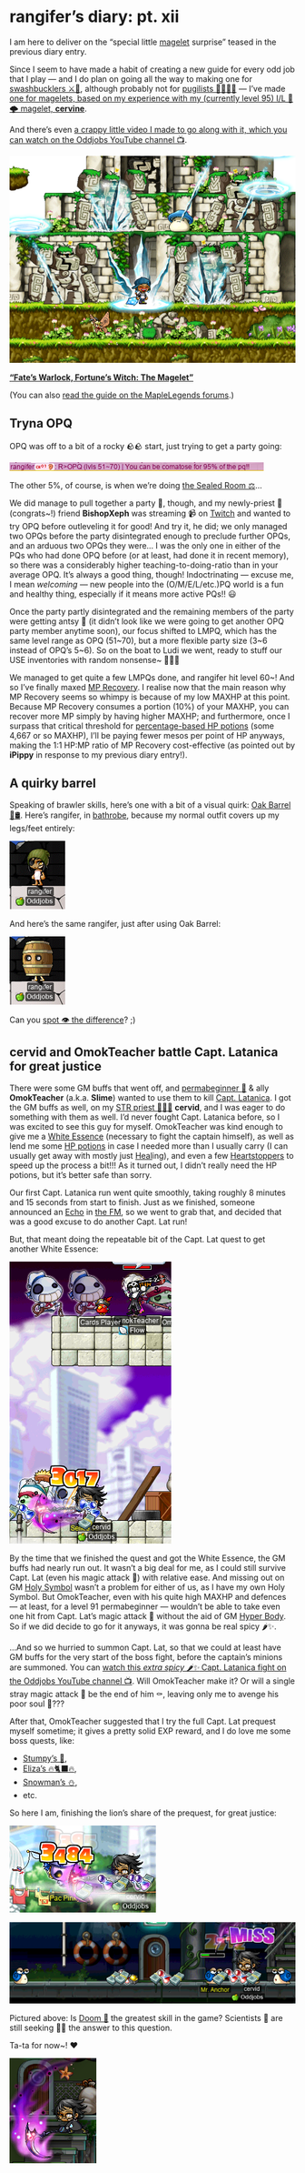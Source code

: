 # rangifer’s diary: pt. xii

I am here to deliver on the “special little [magelet](https://oddjobs.codeberg.page/odd-jobs.html#luk-mage) surprise” teased in the previous diary entry.

Since I seem to have made a habit of creating a new guide for every odd job that I play — and I do plan on going all the way to making one for [swashbucklers ⚔️🔫](https://oddjobs.codeberg.page/odd-jobs.html#swashbuckler), although probably not for [pugilists 👊🏾🦵🏾](https://oddjobs.codeberg.page/odd-jobs.html#pugilist) — I’ve made [one for magelets, based on my experience with my (currently level 95) I/L 🧊🌩️ magelet, **cervine**](https://oddjobs.codeberg.page/guides/magelet/).

And there’s even [a crappy little video I made to go along with it, which you can watch on the Oddjobs YouTube channel 📺](https://www.youtube.com/watch?v=fpRjuySOTtU).

![A magelet smiles as their foes are mysteriously subdued by a freak ice storm](magelet.png "A magelet smiles as their foes are mysteriously subdued by a freak ice storm")

[**“Fate’s Warlock, Fortune’s Witch: The Magelet”**](https://oddjobs.codeberg.page/guides/magelet/)

(You can also [read the guide on the MapleLegends forums](https://forum.maplelegends.com/index.php?threads/fate’s-warlock-fortune’s-witch-the-magelet.36860/).)

## Tryna OPQ

OPQ was off to a bit of a rocky 🪨🪨 start, just trying to get a party going:

![Tryna recruit for OPQ](tryna-recruit-for-opq.png "Tryna recruit for OPQ")

The other 5%, of course, is when we’re doing [the Sealed Room ⚖️](https://maplelegends.com/lib/map?id=920010500)…

We did manage to pull together a party 🥳, though, and my newly-priest 🛐 (congrats~!) friend **BishopXeph** was streaming 📹 on [Twitch](https://www.twitch.tv/) and wanted to try OPQ before outleveling it for good! And try it, he did; we only managed two OPQs before the party disintegrated enough to preclude further OPQs, and an arduous two OPQs they were… I was the only one in either of the PQs who had done OPQ before (or at least, had done it in recent memory), so there was a considerably higher teaching-to-doing-ratio than in your average OPQ. It’s always a good thing, though! Indoctrinating — excuse me, I mean _welcoming_ — new people into the (O/M/E/L/etc.)PQ world is a fun and healthy thing, especially if it means more active PQs!! 😃

Once the party partly disintegrated and the remaining members of the party were getting antsy 🐜 (it didn’t look like we were going to get another OPQ party member anytime soon), our focus shifted to LMPQ, which has the same level range as OPQ (51~70), but a more flexible party size (3~6 instead of OPQ’s 5~6). So on the boat to Ludi we went, ready to stuff our USE inventories with random nonsense~ 🧃🧃🧃

We managed to get quite a few LMPQs done, and rangifer hit level 60~! And so I’ve finally maxed [MP Recovery](https://maplelegends.com/lib/skill?id=5101005). I realise now that the main reason why MP Recovery seems so whimpy is because of my low MAXHP at this point. Because MP Recovery consumes a portion (10%) of your MAXHP, you can recover more MP simply by having higher MAXHP; and furthermore, once I surpass that critical threshold for [percentage-based HP potions](https://maplelegends.com/lib/use?id=2002021) (some 4,667 or so MAXHP), I’ll be paying fewer mesos per point of HP anyways, making the 1:1 HP:MP ratio of MP Recovery cost-effective (as pointed out by **iPippy** in response to my previous diary entry!).

## A quirky barrel

Speaking of brawler skills, here’s one with a bit of a visual quirk: [Oak Barrel 🌳🛢️](https://maplelegends.com/lib/skill?id=5101007). Here’s rangifer, in [bathrobe](https://maplelegends.com/lib/equip?id=01051098), because my normal outfit covers up my legs/feet entirely:

![rangifer in bathrobe](rangifer-bathrobe.png "rangifer in bathrobe")

And here’s the same rangifer, just after using Oak Barrel:

![rangifer in barrel](rangifer-barrel.png "rangifer in barrel")

Can you [spot 👁️ the difference](https://en.wikipedia.org/wiki/Spot_the_difference)? ;)

## cervid and OmokTeacher battle Capt. Latanica for great justice

There were some GM buffs that went off, and [permabeginner 🔰](https://oddjobs.codeberg.page/odd-jobs.html#permabeginner) & ally **OmokTeacher** (a.k.a. **Slime**) wanted to use them to kill [Capt. Latanica](https://maplelegends.com/lib/monster?id=9420513). I got the GM buffs as well, on my [STR priest 💪🏾🛐](https://oddjobs.codeberg.page/odd-jobs.html#str-mage) **cervid**, and I was eager to do something with them as well. I’d never fought Capt. Latanica before, so I was excited to see this guy for myself. OmokTeacher was kind enough to give me a [White Essence](https://maplelegends.com/lib/etc?id=4000381) (necessary to fight the captain himself), as well as lend me some [HP potions](https://maplelegends.com/lib/use?id=2022205) in case I needed more than I usually carry (I can usually get away with mostly just [Heal](https://maplelegends.com/lib/skill?id=2301002)ing), and even a few [Heartstoppers](https://maplelegends.com/lib/use?id=2022245) to speed up the process a bit!!! As it turned out, I didn’t really need the HP potions, but it’s better safe than sorry.

Our first Capt. Latanica run went quite smoothly, taking roughly 8 minutes and 15 seconds from start to finish. Just as we finished, someone announced an [Echo](https://maplelegends.com/lib/skill?id=0001005) in [the FM](https://maplelegends.com/lib/map?id=910000000), so we went to grab that, and decided that was a good excuse to do another Capt. Lat run!

But, that meant doing the repeatable bit of the Capt. Lat quest to get another White Essence:

![cervid and OmokTeacher kill for another White Essence](cervid-and-omokteacher-farm-white-essence.png "cervid and OmokTeacher kill for another White Essence")

By the time that we finished the quest and got the White Essence, the GM buffs had nearly run out. It wasn’t a big deal for me, as I could still survive Capt. Lat (even his magic attack 🚢) with relative ease. And missing out on GM [Holy Symbol](https://maplelegends.com/lib/skill?id=2311003) wasn’t a problem for either of us, as I have my own Holy Symbol. But OmokTeacher, even with his quite high MAXHP and defences — at least, for a level 91 permabeginner — wouldn’t be able to take even one hit from Capt. Lat’s magic attack 🚢 without the aid of GM [Hyper Body](https://maplelegends.com/lib/skill?id=1301007). So if we did decide to go for it anyways, it was gonna be real spicy 🌶️✨.

…And so we hurried to summon Capt. Lat, so that we could at least have GM buffs for the very start of the boss fight, before the captain’s minions are summoned. You can [watch this _extra spicy 🌶️✨_ Capt. Latanica fight on the Oddjobs YouTube channel 📺](https://www.youtube.com/watch?v=OwrBetxkVCA). Will OmokTeacher make it? Or will a single stray magic attack 🚢 be the end of him ⚰️, leaving only me to avenge his poor soul 👻???

After that, OmokTeacher suggested that I try the full Capt. Lat prequest myself sometime; it gives a pretty solid EXP reward, and I do love me some boss quests, like:

- [Stumpy’s 🌲](https://bbb.hidden-street.net/quest/victoria-island/the-old-tree),
- [Eliza’s 🔥🐈‍⬛🔥](https://bbb.hidden-street.net/quest/el-nath-mt-aquaroad/goddess-pet),
- [Snowman’s ⛄](https://bbb.hidden-street.net/quest/el-nath-mt-aquaroad/snowfield-giant),
- etc.

So here I am, finishing the lion’s share of the prequest, for great justice:

![Slaying Pac Pinky (for great prequest)](slaying-pac-pinky-for-great-prequest.png "Slaying Pac Pinky (for great prequest)")

![Dooming Mr. Anchors (for great prequest)](dooming-mr.-anchors-for-great-prequest.png "Dooming Mr. Anchors (for great prequest)")

Pictured above: Is [Doom 🐌](https://maplelegends.com/lib/skill?id=2311005) the greatest skill in the game? Scientists 🥼 are still seeking 🔬🧪 the answer to this question.

Ta-ta for now~! ❤️

![cervid swing](cervid-swing.png "cervid swing")
